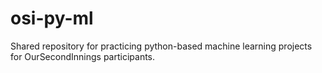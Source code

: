 # osi-py-ml
Shared repository for practicing python-based machine learning projects for OurSecondInnings participants.
